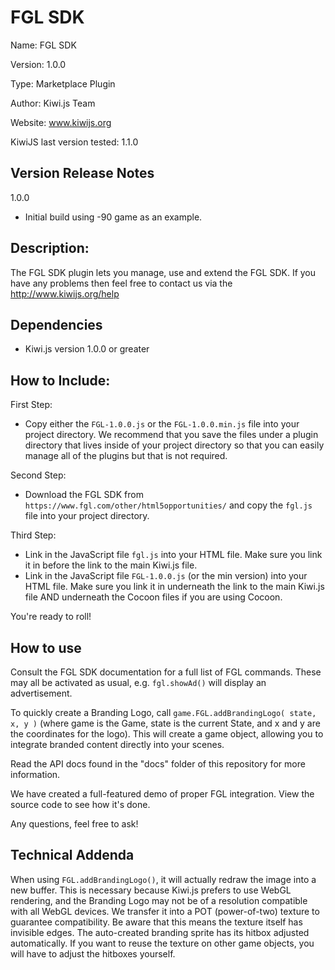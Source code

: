 FGL SDK
=======================================

Name: FGL SDK

Version: 1.0.0

Type: Marketplace Plugin

Author: Kiwi.js Team

Website: www.kiwijs.org

KiwiJS last version tested: 1.1.0

## Version Release Notes

1.0.0

- Initial build using -90 game as an example.

## Description:

The FGL SDK plugin lets you manage, use and extend the FGL SDK.
If you have any problems then feel free to contact us via the http://www.kiwijs.org/help

## Dependencies

- Kiwi.js version 1.0.0 or greater

## How to Include: 

First Step:
- Copy either the `FGL-1.0.0.js` or the `FGL-1.0.0.min.js` file into your project directory. We recommend that you save the files under a plugin directory that lives inside of your project directory so that you can easily manage all of the plugins but that is not required.

Second Step:
- Download the FGL SDK from `https://www.fgl.com/other/html5opportunities/` and copy the `fgl.js` file into your project directory.

Third Step:
- Link in the JavaScript file `fgl.js` into your HTML file. Make sure you link it in before the link to the main Kiwi.js file.
- Link in the JavaScript file `FGL-1.0.0.js` (or the min version) into your HTML file. Make sure you link it in underneath the link to the main Kiwi.js file AND underneath the Cocoon files if you are using Cocoon.

You're ready to roll!

## How to use

Consult the FGL SDK documentation for a full list of FGL commands. These may all be activated as usual, e.g. `fgl.showAd()` will display an advertisement.

To quickly create a Branding Logo, call `game.FGL.addBrandingLogo( state, x, y )` (where game is the Game, state is the current State, and x and y are the coordinates for the logo). This will create a game object, allowing you to integrate branded content directly into your scenes.

Read the API docs found in the "docs" folder of this repository for more information.

We have created a full-featured demo of proper FGL integration. View the source code to see how it's done.

Any questions, feel free to ask!

## Technical Addenda

When using `FGL.addBrandingLogo()`, it will actually redraw the image into a new buffer. This is necessary because Kiwi.js prefers to use WebGL rendering, and the Branding Logo may not be of a resolution compatible with all WebGL devices. We transfer it into a POT (power-of-two) texture to guarantee compatibility. Be aware that this means the texture itself has invisible edges. The auto-created branding sprite has its hitbox adjusted automatically. If you want to reuse the texture on other game objects, you will have to adjust the hitboxes yourself.